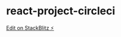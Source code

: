 # react-project-circleci

[Edit on StackBlitz ⚡️](https://stackblitz.com/edit/react-project-circleci)